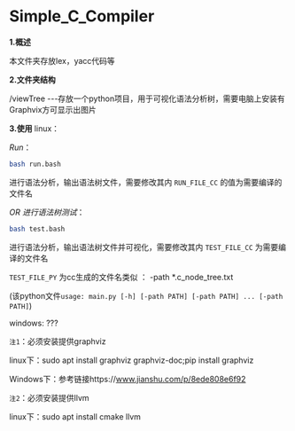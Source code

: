 # Simple_C_Compiler
**1.概述**

本文件夹存放lex，yacc代码等

**2.文件夹结构**

/viewTree ---存放一个python项目，用于可视化语法分析树，需要电脑上安装有Graphvix方可显示出图片

**3.使用**
linux：

*Run*：

```bash
bash run.bash              
```

进行语法分析，输出语法树文件，需要修改其内  `RUN_FILE_CC` 的值为需要编译的文件名

*OR 进行语法树测试*：

```bash
bash test.bash
```

进行语法分析，输出语法树文件并可视化，需要修改其内  `TEST_FILE_CC`  为需要编译的文件名

`TEST_FILE_PY`    为cc生成的文件名类似 ： -path *.c_node_tree.txt

(该python文件`usage: main.py [-h] [-path PATH] [-path PATH] ... [-path PATH]`)

windows: ???

`注1`：必须安装提供graphviz

linux下：sudo apt install graphviz graphviz-doc;pip install graphviz

Windows下：参考链接https://www.jianshu.com/p/8ede808e6f92

`注2`：必须安装提供llvm

linux下：sudo apt install cmake llvm
